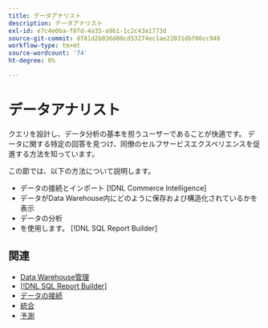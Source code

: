 ```yaml
---
title: データアナリスト
description: データアナリスト
exl-id: e7c4e0ba-f8fd-4a35-a9b1-1c2c43a1773d
source-git-commit: df81d2b036d00cd53274ec1ae22031dbf06cc948
workflow-type: tm+mt
source-wordcount: '74'
ht-degree: 0%

---
```


# データアナリスト

クエリを設計し、データ分析の基本を担うユーザーであることが快適です。 データに関する特定の回答を見つけ、同僚のセルフサービスエクスペリエンスを促進する方法を知っています。

この節では、以下の方法について説明します。
* データの接続とインポート [!DNL Commerce Intelligence]
* データがData Warehouse内にどのように保存および構造化されているかを表示
* データの分析
* を使用します。 [!DNL SQL Report Builder]

## 関連

* [Data Warehouse管理](../mbi/data-analyst/data-warehouse-mgr/tour-dwm.md)
* [[!DNL SQL Report Builder]](data-analyst/dev-reports/sql-rpt-bldr.md)
* [データの接続](../mbi/data-analyst/importing-data/connecting-data/connecting-data.md)
* [統合](../mbi/data-analyst/importing-data/integrations/magento.md)
* [予測](../mbi/data-analyst/analysis/forecasting.md)
